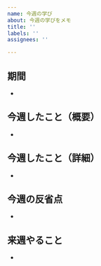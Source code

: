 ```yaml
---
name: 今週の学び
about: 今週の学びをメモ
title: ''
labels: ''
assignees: ''

---
```


## 期間
-

## 今週したこと（概要）
-

## 今週したこと（詳細）
-

## 今週の反省点
-

## 来週やること
-
